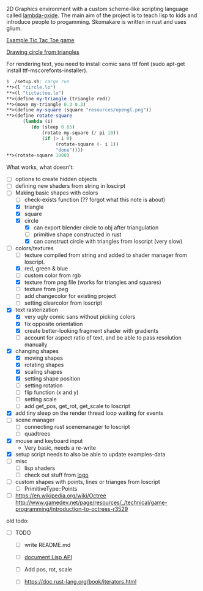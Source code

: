 
2D Graphics environment with a custom scheme-like scripting language called [lambda-oxide](https://github.com/KostyaKow/LambdaOxide). The main aim of the project is to teach lisp to kids and introduce people to progamming. Skomakare is written in rust and uses glium.

[Example Tic Tac Toe game](https://github.com/KostyaKow/skomakare/blob/master/examples/tictactoe.lo)

[Drawing circle from triangles](https://github.com/KostyaKow/skomakare/blob/master/examples/circle.lo)

For rendering text, you need to install comic sans ttf font (sudo apt-get install ttf-mscorefonts-installer).

```scheme
$ ./setup.sh; cargo run
**>(l "circle.lo")
**>(l "tictactoe.lo")
**>(define my-triangle (triangle red))
**>(move my-triangle 0.3 0.3)
**>(define my-square (square "resources/opengl.png"))
**>(define rotate-square
      (lambda (i)
         (do (sleep 0.05)
             (rotate my-square (/ pi 10))
             (if (> i 0)
                  (rotate-square (- i 1))
                  "done"))))
**>(rotate-square 1000)
```

What works, what doesn't:
- [ ] options to create hidden objects
- [ ] defining new shaders from string in loscirpt
- [ ] Making basic shapes with colors
   - [ ] check-exists function (?? forgot what this note is about)
   - [x] triangle
   - [x] square
   - [x] circle
      - [x] can export blender circle to obj after triangulation
      - [ ] primitive shape constructed in rust
      - [x] can construct circle with triangles from loscript (very slow)
- [ ] colors/textures
   - [ ] texture compiled from string and added to shader manager from loscript.
   - [x] red, green & blue
   - [ ] custom color from rgb
   - [x] texture from png file (works for triangles and squares)
   - [ ] texture from jpeg
   - [ ] add changecolor for existing project
   - [ ] setting clearcolor from loscript
- [x] text rasterization
   - [x] very ugly comic sans without picking colors
   - [x] fix opposite orientation
   - [x] create better-looking fragment shader with gradients
   - [ ] account for aspect ratio of text, and be able to pass resolution manually
- [x] changing shapes
   - [x] moving shapes
   - [x] rotating shapes
   - [x] scaling shapes
   - [x] setting shape position
   - [ ] setting rotation
   - [ ] flip function (x and y)
   - [ ] setting scale
   - [ ] add get_pos, get_rot, get_scale to loscript
- [x] add tiny sleep on the render thread loop waiting for events
- [ ] scene manager
   - [ ] connecting rust scenemanager to loscript
   - [ ] quadtrees
- [x] mouse and keyboard input
   - Very basic, needs a re-write
- [x] setup script needs to also be able to update examples-data
- [ ] misc
   - [ ] lisp shaders
   - [ ] check out stuff from [logo](https://en.wikipedia.org/wiki/Logo_%28programming_language%29)
- [ ] custom shapes with points, lines or trianges from loscript
   - [ ] PrimitiveType::Points
- [ ] https://en.wikipedia.org/wiki/Octree http://www.gamedev.net/page/resources/_/technical/game-programming/introduction-to-octrees-r3529

old todo:

- [ ] TODO
   - [ ] write README.md
   - [ ] [document Lisp API](https://github.com/KostyaKow/skomakare/blob/master/src/main.rs#L53)
   - [ ] Add pos, rot, scale
   - [ ] https://doc.rust-lang.org/book/iterators.html


